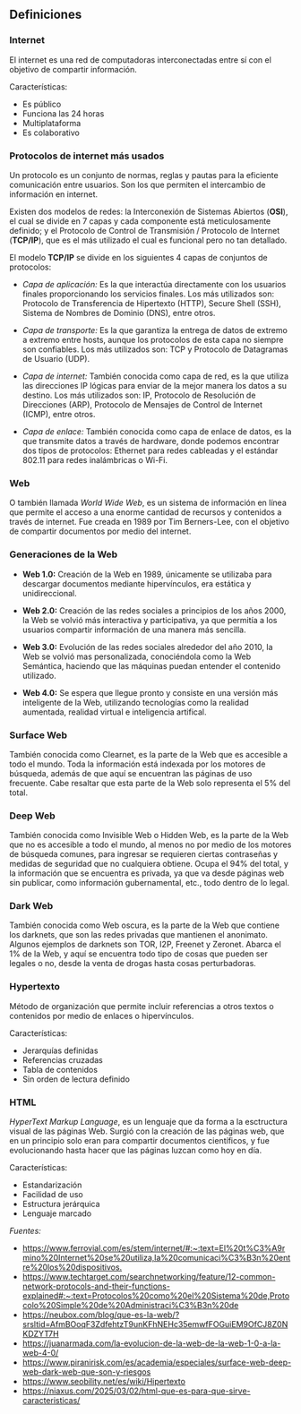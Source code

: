 ## Definiciones
### Internet
El internet es una red de computadoras interconectadas entre sí con el objetivo de compartir información.

Características:

- Es público
- Funciona las 24 horas
- Multiplataforma
- Es colaborativo
### Protocolos de internet más usados
Un protocolo es un conjunto de normas, reglas y pautas para la eficiente comunicación entre usuarios. Son los que permiten el intercambio de información en internet.

Existen dos modelos de redes: la Interconexión de Sistemas Abiertos (**OSI**), el cual se divide en 7 capas y cada componente está meticulosamente definido; y el Protocolo de Control de Transmisión / Protocolo de Internet (**TCP/IP**),  que es el más utilizado el cual es funcional pero no tan detallado.

El modelo **TCP/IP** se divide en los siguientes 4 capas de conjuntos de protocolos:

- *Capa de aplicación:* Es la que interactúa directamente con los usuarios finales proporcionando los servicios finales. Los más utilizados son: Protocolo de Transferencia de Hipertexto (HTTP), Secure Shell (SSH), Sistema de Nombres de Dominio (DNS), entre otros.

- *Capa de transporte:* Es la que garantiza la entrega de datos de extremo a extremo entre hosts, aunque los protocolos de esta capa no siempre son confiables. Los más utilizados son: TCP y Protocolo de Datagramas de Usuario (UDP).

- *Capa de internet:* También conocida como capa de red, es la que utiliza las direcciones IP lógicas para enviar de la mejor manera los datos a su destino. Los más utilizados son: IP, Protocolo de Resolución de Direcciones (ARP), Protocolo de Mensajes de Control de Internet (ICMP), entre otros.

- *Capa de enlace:* También conocida como capa de enlace de datos, es la que transmite datos a través de hardware, donde podemos encontrar dos tipos de protocolos: Ethernet para redes cableadas y el estándar 802.11 para redes inalámbricas o Wi-Fi.

### Web
O también llamada *World Wide Web*, es un sistema de información en línea que permite el acceso a una enorme cantidad de recursos y contenidos a través de internet. Fue creada en 1989 por Tim Berners-Lee, con el objetivo de compartir documentos por medio del internet.
### Generaciones de la Web
- **Web 1.0:** Creación de la Web en 1989, únicamente se utilizaba para descargar documentos mediante hipervínculos, era estática y unidireccional.

- **Web 2.0:** Creación de las redes sociales a principios de los años 2000, la Web se volvió más interactiva y participativa, ya que permitía a los usuarios compartir información de una manera más sencilla.

- **Web 3.0:** Evolución de las redes sociales alrededor del año 2010, la Web se volvió mas personalizada, conociéndola como la Web Semántica, haciendo que las máquinas puedan entender el contenido utilizado.

- **Web 4.0:** Se espera que llegue pronto y consiste en una versión más inteligente de la Web, utilizando tecnologías como la realidad aumentada, realidad virtual e inteligencia artifical.
### Surface Web
También conocida como Clearnet, es la parte de la Web que es accesible a todo el mundo. Toda la información está indexada por los motores de búsqueda, además de que aquí se encuentran las páginas de uso frecuente. Cabe resaltar que esta parte de la Web solo representa el 5% del total.
### Deep Web
También conocida como Invisible Web o Hidden Web, es la parte de la Web que no es accesible a todo el mundo, al menos no por medio de los motores de búsqueda comunes, para ingresar se requieren ciertas contraseñas y medidas de seguridad que no cualquiera obtiene. Ocupa el 94% del total, y la información que se encuentra es privada, ya que va desde páginas web sin publicar, como información gubernamental, etc., todo dentro de lo legal.
### Dark Web
También conocida como Web oscura, es la parte de la Web que contiene los darknets, que son las redes privadas que mantienen el anonimato. Algunos ejemplos de darknets son TOR, I2P, Freenet y Zeronet. Abarca el 1% de la Web, y aquí se encuentra todo tipo de cosas que pueden ser legales o no, desde la venta de drogas hasta cosas perturbadoras.
### Hypertexto
Método de organización que permite incluir referencias a otros textos o contenidos por medio de enlaces o hipervínculos.

Características:

- Jerarquías definidas
- Referencias cruzadas
- Tabla de contenidos
- Sin orden de lectura definido
### HTML
*HyperText Markup Language*, es un lenguaje que da forma a la esctructura visual de las páginas Web. Surgió con la creación de las páginas web, que en un principio solo eran para compartir documentos científicos, y fue evolucionando hasta hacer que las páginas luzcan como hoy en día.

Características:

- Estandarización
- Facilidad de uso
- Estructura jerárquica
- Lenguaje marcado

*Fuentes:*

- <https://www.ferrovial.com/es/stem/internet/#:~:text=El%20t%C3%A9rmino%20Internet%20se%20utiliza,la%20comunicaci%C3%B3n%20entre%20los%20dispositivos.>
- <https://www.techtarget.com/searchnetworking/feature/12-common-network-protocols-and-their-functions-explained#:~:text=Protocolos%20como%20el%20Sistema%20de,Protocolo%20Simple%20de%20Administraci%C3%B3n%20de>
- <https://neubox.com/blog/que-es-la-web/?srsltid=AfmBOoqF3ZdfehtzT9unKFhNEHc35emwfFOGuiEM9OfCJ8Z0NKDZYT7H>
- <https://juanarmada.com/la-evolucion-de-la-web-de-la-web-1-0-a-la-web-4-0/>
- <https://www.piranirisk.com/es/academia/especiales/surface-web-deep-web-dark-web-que-son-y-riesgos>
- <https://www.seobility.net/es/wiki/Hipertexto>
- <https://niaxus.com/2025/03/02/html-que-es-para-que-sirve-caracteristicas/>